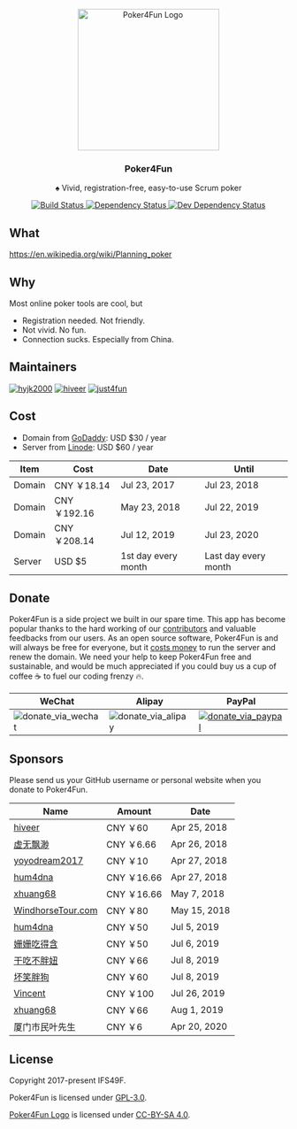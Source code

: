 <p align="center">
  <img width="256" alt="Poker4Fun Logo" src="https://user-images.githubusercontent.com/4647136/39746191-2c4e4964-52dc-11e8-8b68-435cd12e4315.png">
  <h3 align="center">Poker4Fun</h3>
  <p align="center">♠︎ Vivid, registration-free, easy-to-use Scrum poker</p>
  <p align="center">
    <a href="https://travis-ci.org/IFS49F/poker">
      <img alt="Build Status" src="https://travis-ci.org/IFS49F/poker.svg?branch=master" />
    </a>
    <a href="https://david-dm.org/IFS49F/poker">
      <img alt="Dependency Status" src="https://david-dm.org/IFS49F/poker.svg" />
    </a>
    <a href="https://david-dm.org/IFS49F/poker?type=dev">
      <img alt="Dev Dependency Status" src="https://david-dm.org/IFS49F/poker/dev-status.svg" />
    </a>
  </p>
</p>

## What

https://en.wikipedia.org/wiki/Planning_poker

## Why

Most online poker tools are cool, but

- Registration needed. Not friendly.
- Not vivid. No fun.
- Connection sucks. Especially from China.

## Maintainers

[![hyjk2000](https://avatars0.githubusercontent.com/u/4647136?s=100&v=4)](https://github.com/hyjk2000) [![hiveer](https://avatars0.githubusercontent.com/u/3827780?s=100&v=4)](https://github.com/hiveer) [![just4fun](https://avatars0.githubusercontent.com/u/7512625?s=100&v=4)](https://github.com/just4fun)

## Cost

- Domain from [GoDaddy](https://www.godaddy.com/): USD $30 / year
- Server from [Linode](https://www.linode.com/): USD $60 / year

| Item | Cost | Date | Until |
| --- | --- | --- | --- |
| Domain | CNY ￥18.14 | Jul 23, 2017 | Jul 23, 2018 |
| Domain | CNY ￥192.16 | May 23, 2018 | Jul 22, 2019 |
| Domain | CNY ￥208.14 | Jul 12, 2019 | Jul 23, 2020 |
| Server | USD $5 | 1st day every month | Last day every month |

## Donate

Poker4Fun is a side project we built in our spare time. This app has become popular thanks to the hard working of our [contributors](https://github.com/IFS49F/poker/graphs/contributors) and valuable feedbacks from our users. As an open source software, Poker4Fun is and will always be free for everyone, but it [costs money](#cost) to run the server and renew the domain. We need your help to keep Poker4Fun free and sustainable, and would be much appreciated if you could buy us a cup of coffee ☕️  to fuel our coding frenzy 🔥.

| WeChat | Alipay | PayPal |
| --- | --- | --- |
|![donate_via_wechat](https://user-images.githubusercontent.com/7512625/39191933-96503b6a-480a-11e8-94a0-ec5efc16dc5d.jpg)|![donate_via_alipay](https://user-images.githubusercontent.com/7512625/39191930-95c25598-480a-11e8-8508-7a48d009db55.png)|[![donate_via_paypal](https://user-images.githubusercontent.com/7512625/39193475-39a8fccc-480e-11e8-926d-b2f86050db69.png)](https://www.paypal.me/zorojiang)|

## Sponsors

Please send us your GitHub username or personal website when you donate to Poker4Fun.

| Name | Amount | Date |
| --- | --- | --- |
| [hiveer](https://github.com/hiveer) | CNY ￥60 | Apr 25, 2018 |
| [虚无飘渺](http://www.dianping.com/shop/93573479) | CNY ￥6.66 | Apr 26, 2018 |
| [yoyodream2017](https://github.com/yoyodream2017) | CNY ￥10 | Apr 27, 2018 |
| [hum4dna](https://www.instagram.com/hum4dna/) | CNY ￥16.66 | Apr 27, 2018 |
| [xhuang68](https://github.com/xhuang68) | CNY ￥16.66 | May 7, 2018 |
| [WindhorseTour.com](https://windhorsetour.com) | CNY ￥80 | May 15, 2018 |
| [hum4dna](https://www.instagram.com/hum4dna/) | CNY ￥50 | Jul 5, 2019 |
| [姗姗吃得含](https://github.com/MrCuriosity) | CNY ￥50 | Jul 6, 2019 |
| [干吃不胖妞](https://github.com/LeoLeoLei) | CNY ￥66 | Jul 8, 2019 |
| [坏笑胖狗](https://github.com/BerdyPango) | CNY ￥60 | Jul 8, 2019 |
| [Vincent](https://github.com/yaowuping) | CNY ￥100 | Jul 26, 2019 |
| [xhuang68](https://github.com/xhuang68) | CNY ￥66 | Aug 1, 2019 |
| 厦门市民叶先生 | CNY ￥6 | Apr 20, 2020 |

## License

Copyright 2017-present IFS49F.

Poker4Fun is licensed under [GPL-3.0](https://github.com/IFS49F/poker/blob/master/LICENSE).

[Poker4Fun Logo](https://github.com/IFS49F/poker/blob/master/public/icon-144.png) is licensed under [CC-BY-SA 4.0](https://creativecommons.org/licenses/by-sa/4.0/).
